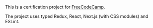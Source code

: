 This is a certification project for [FreeCodeCamp](https://www.freecodecamp.org/learn/front-end-development-libraries/front-end-development-libraries-projects/build-a-markdown-previewer).

The project uses typed Redux, React, Next.js (with CSS modules) and ESLint.
